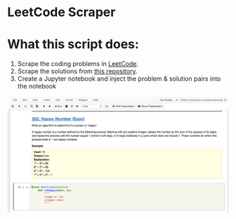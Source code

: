 # LeetCode Scraper

# What this script does:
1. Scrape the coding problems in [LeetCode](https://leetcode.com/).
2. Scrape the solutions from [this repository](https://github.com/haoel/leetcode).
3. Create a Jupyter notebook and inject the problem & solution pairs into the notebook


![demo](https://github.com/harupy/leetcode-ipynb/blob/master/example.png)
